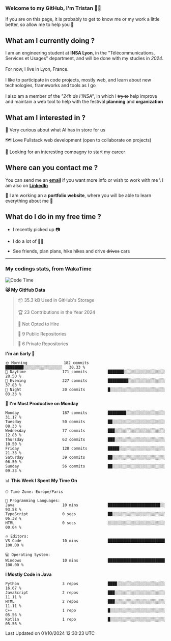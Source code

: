 ### Welcome to my GitHub, I'm Tristan 👨‍💻

If you are on this page, it is probably to get to know me or my work a little better, so allow me to help you 💁

## What am I currently doing ?

I am an engineering student at **INSA Lyon**, in the "Télécommunications, Services et Usages" department, and will be done with my studies in *2024*. \
\
For now, I live in Lyon, France. \
\
I like to participate in code projects, mostly web, and learn about new technologies, frameworks and tools as I go
\
\
I also am a member of the *"24h de l'INSA"*, in which I ~~try to~~  help improve and maintain a web tool to help with the festival **planning** and **organization**

## What am I interested in ?
   
   🤖 Very curious about what AI has in store for us
   
   🗺️ Love Fullstack web development (open to collaborate on projects)

   🤔 Looking for an interesting compagny to start my career

## Where can you contact me ?

You can send me an **[email](mailto:tristan.dve@gmail.com)** if you want more info or wish to work with me \\
I am also on **[LinkedIn](https://www.linkedin.com/in/tristan-devin/)**

🚧 I am working an a **portfolio website**, where you will be able to learn everything about me 🚧

## What do I do in my free time ?

 - I recently picked up 📷
   
 - I do a lot of 🧗‍♂️
   
 - See friends, plan plans, hike hikes and drive ~~drives~~ cars

---
### My codings stats, from WakaTime

<!--START_SECTION:waka-->
![Code Time](http://img.shields.io/badge/Code%20Time-393%20hrs%2015%20mins-blue)

**🐱 My GitHub Data** 

> 📦 35.3 kB Used in GitHub's Storage 
 > 
> 🏆 23 Contributions in the Year 2024
 > 
> 🚫 Not Opted to Hire
 > 
> 📜 9 Public Repositories 
 > 
> 🔑 6 Private Repositories 
 > 
**I'm an Early 🐤** 

```text
🌞 Morning                182 commits         ████████░░░░░░░░░░░░░░░░░   30.33 % 
🌆 Daytime                171 commits         ███████░░░░░░░░░░░░░░░░░░   28.50 % 
🌃 Evening                227 commits         █████████░░░░░░░░░░░░░░░░   37.83 % 
🌙 Night                  20 commits          █░░░░░░░░░░░░░░░░░░░░░░░░   03.33 % 
```
📅 **I'm Most Productive on Monday** 

```text
Monday                   187 commits         ████████░░░░░░░░░░░░░░░░░   31.17 % 
Tuesday                  50 commits          ██░░░░░░░░░░░░░░░░░░░░░░░   08.33 % 
Wednesday                77 commits          ███░░░░░░░░░░░░░░░░░░░░░░   12.83 % 
Thursday                 63 commits          ███░░░░░░░░░░░░░░░░░░░░░░   10.50 % 
Friday                   128 commits         █████░░░░░░░░░░░░░░░░░░░░   21.33 % 
Saturday                 39 commits          ██░░░░░░░░░░░░░░░░░░░░░░░   06.50 % 
Sunday                   56 commits          ██░░░░░░░░░░░░░░░░░░░░░░░   09.33 % 
```


📊 **This Week I Spent My Time On** 

```text
🕑︎ Time Zone: Europe/Paris

💬 Programming Languages: 
Java                     10 mins             ███████████████████████░░   93.58 % 
TypeScript               0 secs              ██░░░░░░░░░░░░░░░░░░░░░░░   06.38 % 
HTML                     0 secs              ░░░░░░░░░░░░░░░░░░░░░░░░░   00.04 % 

🔥 Editors: 
VS Code                  10 mins             █████████████████████████   100.00 % 

💻 Operating System: 
Windows                  10 mins             █████████████████████████   100.00 % 
```

**I Mostly Code in Java** 

```text
Python                   3 repos             ████░░░░░░░░░░░░░░░░░░░░░   16.67 % 
JavaScript               2 repos             ███░░░░░░░░░░░░░░░░░░░░░░   11.11 % 
HTML                     2 repos             ███░░░░░░░░░░░░░░░░░░░░░░   11.11 % 
C++                      1 repo              █░░░░░░░░░░░░░░░░░░░░░░░░   05.56 % 
Kotlin                   1 repo              █░░░░░░░░░░░░░░░░░░░░░░░░   05.56 % 
```




 Last Updated on 01/10/2024 12:30:23 UTC
<!--END_SECTION:waka-->
